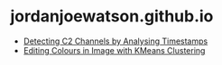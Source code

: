 # jordanjoewatson.github.io

- <a href="https://jordanjoewatson.github.io/2022/09/04/detecting_c2_channels">Detecting C2 Channels by Analysing Timestamps</a>
- <a href="https://jordanjoewatson.github.io/2022/09/05/kmeans_automated_image_editing">Editing Colours in Image with KMeans Clustering</a>
